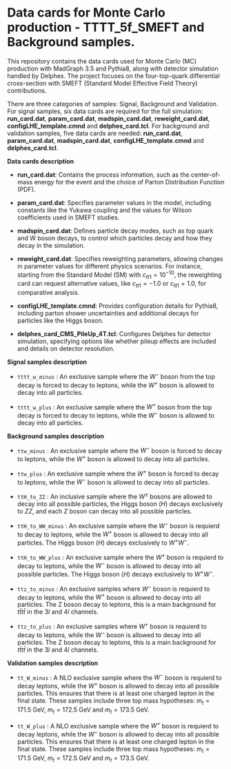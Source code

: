 # Data cards for Monte Carlo production - TTTT_5f_SMEFT and Background samples.

This repository contains the data cards used for Monte Carlo (MC) production with MadGraph 3.5 and Pythia8, along with detector simulation handled by Delphes. The project focuses on the four-top-quark differential cross-section with SMEFT (Standard Model Effective Field Theory) contributions.

There are three categories of samples: Signal, Background and Validation. For signal samples, six data cards are required for the full simulation: **run_card.dat**, **param_card.dat**, **madspin_card.dat**, **reweight_card.dat**, **configLHE_template.cmnd** and **delphes_card.tcl**. For background and validation samples, five data cards are needed: **run_card.dat**, **param_card.dat**, **madspin_card.dat**, **configLHE_template.cmnd** and **delphes_card.tcl**.

**Data cards description**

*  **run_card.dat**: Contains the process information, such as the center-of-mass energy for the event and the choice of Parton Distribution Function (PDF).

*  **param_card.dat**: Specifies parameter values in the model, including constants like the Yukawa coupling and the values for Wilson coefficients used in SMEFT studies.

* **madspin_card.dat**: Defines particle decay modes, such as top quark and W boson decays, to control which particles decay and how they decay in the simulation.

* **reweight_card.dat**: Specifies reweighting parameters, allowing changes in parameter values for different physics scenarios. For instance, starting from the Standard Model (SM) with       $c_{tt1}=10^{-10}$, the reweighting card can request alternative values, like $c_{tt1} = -1.0$ or $c_{tt1} = 1.0$, for comparative analysis.

* **configLHE_template.cmnd**: Provides configuration details for Pythia8, including parton shower uncertainties and additional decays for particles like the Higgs boson.

* **delphes_card_CMS_PileUp_4T.tcl**: Configures Delphes for detector simulation, specifying options like whether pileup effects are included and details on detector resolution.

**Signal samples description** 

* `tttt_w_minus` : An exclusive sample where the $W^{-}$ boson from the top decay is forced to decay to leptons, while the $W^{+}$ boson is allowed to decay into all particles.

* `tttt_w_plus` : An exclusive sample where the $W^{+}$ boson from the top decay is forced to decay to leptons, while the $W^{-}$ boson is allowed to decay into all particles.

**Background samples description** 

* `ttw_minus` :  An exclusive sample where the $W^{-}$ boson is forced to decay to leptons, while the $W^{+}$ boson is allowed to decay into all particles.

* `ttw_plus` :  An exclusive sample where the $W^{+}$ boson is forced to decay to leptons, while the $W^{-}$ boson is allowed to decay into all particles.

* `ttH_to_ZZ` :  An inclusive sample where the $W^{±}$ bosons are allowed to decay into all possible particles, the Higgs boson ($H$) decays exclusively to $ZZ$, and each $Z$ boson can decay into all possible particles.

* `ttH_to_WW_minus` :  An exclusive sample where the $W^{-}$ boson is requierd to decay to leptons, while the $W^{+}$ boson is allowed to decay into all particles. The Higgs boson ($H$) decays exclusively to $W^{+}W^{-}$.

* `ttH_to_WW_plus` :  An exclusive sample where the $W^{+}$ boson is requierd to decay to leptons, while the $W^{-}$ boson is allowed to decay into all possible particles. The Higgs boson ($H$) decays exclusively to $W^{+}W^{-}$.
 
* `ttz_to_minus` : An exclusive samples where $W^{-}$ boson is requierd to decay to leptons, while the $W^{+}$ boson is allowed to decay into all particles. The Z boson decay to leptons, this is a main background for $t\bar{t}t \bar{t}$ in the $3l$ and $4l$ channels.

* `ttz_to_plus` : An exclusive samples where $W^{+}$ boson is requierd to decay to leptons, while the $W^{-}$ boson is allowed to decay into all particles. The Z boson decay to leptons, this is a main background for $t\bar{t}t \bar{t}$ in the $3l$ and $4l$ channels.

**Validation samples description**

 * `tt_W_minus` :  A NLO exclusive sample where the $W^{-}$ boson is requierd to decay leptons, while the $W^{+}$ boson is allowed to decay into all possible particles. This ensures that there is at least one charged lepton in the final state. These samples include three top mass hypotheses: $m_{t}=171.5$ GeV, $m_{t}=172.5$ GeV and $m_{t}=173.5$ GeV.

 * `tt_W_plus` :  A NLO exclusive sample where the $W^{+}$ boson is requierd to decay leptons, while the $W^{-}$ boson is allowed to decay into all possible particles. This ensures that there is at least one charged lepton in the final state. These samples include three top mass hypotheses: $m_{t}=171.5$ GeV, $m_{t}=172.5$ GeV and $m_{t}=173.5$ GeV.

